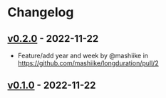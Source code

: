 # Changelog

## [v0.2.0](https://github.com/mashiike/longduration/compare/v0.1.0...v0.2.0) - 2022-11-22
- Feature/add year and week by @mashiike in https://github.com/mashiike/longduration/pull/2

## [v0.1.0](https://github.com/mashiike/longduration/commits/v0.1.0) - 2022-11-22
